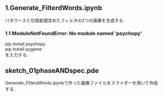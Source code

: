 ## 1.Generate_FilterdWords.ipynb
バタワースと位相変調含めたフィルタの2つの画像を生成する．

### 1.1 ModuleNotFoundError: No module named 'psychopy'
pip install psychopy  
pip install pygame  
を入力する．

## sketch_01phaseANDspec.pde
Generate_FilterdWords.ipynbで作った画像ファイルをスライダーを用いて作成する．
